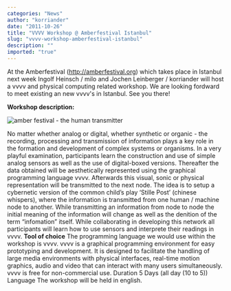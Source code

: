 ```yaml
---
categories: "News"
author: "korriander"
date: "2011-10-26"
title: "VVVV Workshop @ Amberfestival Istanbul"
slug: "vvvv-workshop-amberfestival-istanbul"
description: ""
imported: "true"
---
```



At the Amberfestival (<http://amberfestival.org>) which takes place in Istanbul next week Ingolf Heinsch / milo and Jochen Leinberger / korriander will host a vvvv and physical computing related workshop. We are looking fordward to meet existing an new vvvv's in Istanbul. See you there!

**Workshop description:**

![amber festival - the human transmitter](amberfestival-workshop.png) 

No matter whether analog or digital, whether synthetic or organic - the recording, processing and transmission of information plays a key role in the formation and development of complex systems or organisms.
In a very playful examination, participants learn the construction and use of simple analog sensors as well as the use of digital-boxed versions. Thereafter the data obtained will be aesthetically represented using the graphical programming language vvvv. Afterwards this visual, sonic or physical representation will be transmitted to the next node.
The idea is to setup a cybernetic version of the common child’s play ‘Stille Post’ (chinese whispers), where the information is transmitted from one human / machine node to another. While transmitting an information from node to node the initial meaning of the information will change as well as the denition of the term “infomation” itself.
While collaborating in developing this network all participants will learn how to use sensors and interprete their readings in vvvv. 
**Tool of choice**
The programming language we would use within the workshop is vvvv. vvvv is a graphical programming environment for easy prototyping and development. It is designed to facilitate the handling of large media environments with physical interfaces, real-time motion graphics, audio and video that can interact with many users simultaneously. vvvv is free for non-commercial use.
Duration
 5 Days (all day (10 to 5))
Language
The workshop will be held in english.
